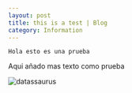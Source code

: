 ```yaml
---
layout: post
title: this is a test | Blog
category: Information
---
```



```
Hola esto es una prueba
```
Aqui añado mas texto como prueba

<img class="u-full-width" src="https://raw.githubusercontent.com/WillArevalo/Curso-de-Machine-Learning-Aplicado-con-Python/master/assets/datasaurus.png" alt="datassaurus">

